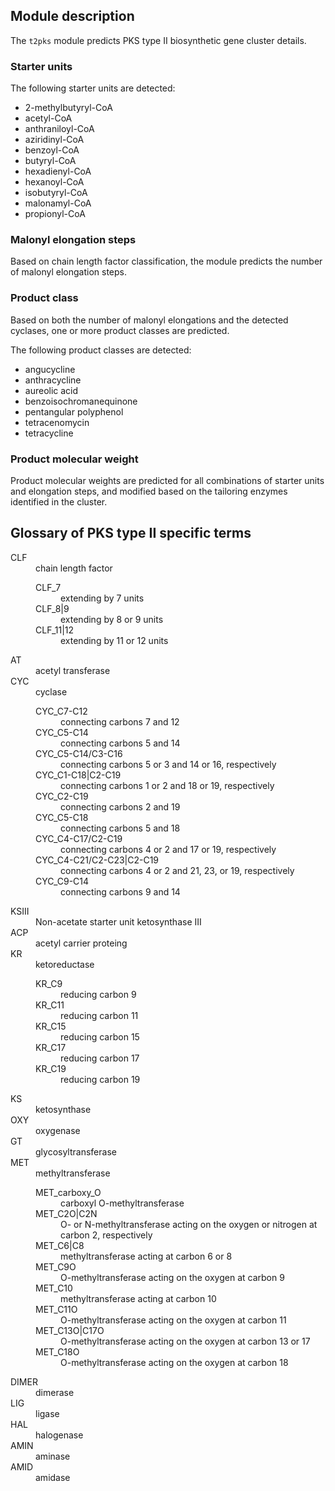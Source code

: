 ## Module description

The `t2pks` module predicts PKS type II biosynthetic gene cluster details.

### Starter units

The following starter units are detected:

* 2-methylbutyryl-CoA
* acetyl-CoA
* anthraniloyl-CoA
* aziridinyl-CoA
* benzoyl-CoA
* butyryl-CoA
* hexadienyl-CoA
* hexanoyl-CoA
* isobutyryl-CoA
* malonamyl-CoA
* propionyl-CoA


### Malonyl elongation steps

Based on chain length factor classification, the module predicts the number of
malonyl elongation steps.

### Product class

Based on both the number of malonyl elongations and the detected cyclases, one
or more product classes are predicted.

The following product classes are detected:

* angucycline
* anthracycline
* aureolic acid
* benzoisochromanequinone
* pentangular polyphenol
* tetracenomycin
* tetracycline


### Product molecular weight

Product molecular weights are predicted for all combinations of starter units
and elongation steps, and modified based on the tailoring enzymes identified in
the cluster.


## Glossary of PKS type II specific terms

<dl>
  <dt id="CLF">CLF</dt>
  <dd>chain length factor
    <dl>
    <dt id="CLF_7">CLF_7</dt>
    <dd>extending by 7 units</dd>
    <dt id="CLF_8|9">CLF_8|9</dt>
    <dd>extending by 8 or 9 units</dd>
    <dt id="CLF_11|12">CLF_11|12</dt>
    <dd>extending by 11 or 12 units</dd>
    </dl>
  </dd>
  <dt id="AT">AT</dt>
  <dd>acetyl transferase</dd>
  <dt id="CYC">CYC</dt>
  <dd>cyclase
    <dl>
      <dt id="CYC_C7-C12">CYC_C7-C12</dt>
      <dd>connecting carbons 7 and 12</dd>
      <dt id="CYC_C5-C14">CYC_C5-C14</dt>
      <dd>connecting carbons 5 and 14</dd>
      <dt id="CYC_C5-C14/C3-C16">CYC_C5-C14/C3-C16</dt>
      <dd>connecting carbons 5 or 3 and 14 or 16, respectively</dd>
      <dt id="CYC_C1-C18|C2-C19">CYC_C1-C18|C2-C19</dt>
      <dd>connecting carbons 1 or 2 and 18 or 19, respectively</dd>
      <dt id="CYC_C2-C19">CYC_C2-C19</dt>
      <dd>connecting carbons 2 and 19</dd>
      <dt id="CYC_C5-C18">CYC_C5-C18</dt>
      <dd>connecting carbons 5 and 18</dd>
      <dt id="CYC_C4-C17/C2-C19">CYC_C4-C17/C2-C19</dt>
      <dd>connecting carbons 4 or 2 and 17 or 19, respectively</dd>
      <dt id="CYC_C4-C21/C2-C23|C2-C19">CYC_C4-C21/C2-C23|C2-C19</dt>
      <dd>connecting carbons 4 or 2 and 21, 23, or 19, respectively</dd>
      <dt id="CYC_C9-C14">CYC_C9-C14</dt>
      <dd>connecting carbons 9 and 14</dd>
    </dl>
  </dd>
  <dt id="KSIII">KSIII</dt>
  <dd>Non-acetate starter unit ketosynthase III</dd>
  <dt id="ACP">ACP</dt>
  <dd>acetyl carrier proteing</dd>
  <dt id="KR">KR</dt>
  <dd>ketoreductase
    <dl>
    <dt id="KR_C9">KR_C9</dt>
    <dd>reducing carbon 9</dd>
    <dt id="KR_C11">KR_C11</dt>
    <dd>reducing carbon 11</dd>
    <dt id="KR_C15">KR_C15</dt>
    <dd>reducing carbon 15</dd>
    <dt id="KR_C17">KR_C17</dt>
    <dd>reducing carbon 17</dd>
    <dt id="KR_C19">KR_C19</dt>
    <dd>reducing carbon 19</dd>
    </dl>
  </dd>
  <dt id="KS">KS</dt>
  <dd>ketosynthase</dd>
  <dt id="OXY">OXY</dt>
  <dd>oxygenase</dd>
  <dt id="GT">GT</dt>
  <dd>glycosyltransferase</dd>
  <dt id="MET">MET</dt>
  <dd>methyltransferase
    <dl>
    <dt id="MET_carboxy_O">MET_carboxy_O</dt>
    <dd>carboxyl O-methyltransferase</dd>
    <dt id="MET_C2O|C2N">MET_C2O|C2N</dt>
    <dd>O- or N-methyltransferase acting on the oxygen or nitrogen at carbon 2, respectively</dd>
    <dt id="MET_C6|C8">MET_C6|C8</dt>
    <dd>methyltransferase acting at carbon 6 or 8</dd>
    <dt id="MET_C9O">MET_C9O</dt>
    <dd>O-methyltransferase acting on the oxygen at carbon 9</dd>
    <dt id="MET_C10">MET_C10</dt>
    <dd>methyltransferase acting at carbon 10</dd>
    <dt id="MET_C11O">MET_C11O</dt>
    <dd>O-methyltransferase acting on the oxygen at carbon 11</dd>
    <dt id="MET_C13O|C17O">MET_C13O|C17O</dt>
    <dd>O-methyltransferase acting on the oxygen at carbon 13 or 17</dd>
    <dt id="MET_C18O">MET_C18O</dt>
    <dd>O-methyltransferase acting on the oxygen at carbon 18</dd>
    </dl>
  </dd>
  <dt id="DIMER">DIMER</dt>
  <dd>dimerase</dd>
  <dt id="LIG">LIG</dt>
  <dd>ligase</dd>
  <dt id="HAL">HAL</dt>
  <dd>halogenase</dd>
  <dt id="AMIN">AMIN</dt>
  <dd>aminase</dd>
  <dt id="AMID">AMID</dt>
  <dd>amidase</dd>
</dl>
